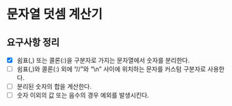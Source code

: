 # 문자열 덧셈 계산기

## 요구사항 정리

- [x] 쉼표(,) 또는 콜론(:)을 구분자로 가지는 문자열에서 숫자를 분리한다.
- [ ] 쉼표(,)와 콜론(:) 외에 “//”와 “\n” 사이에 위치하는 문자를 커스텀 구분자로 사용한다.
- [ ] 분리된 숫자의 합을 계산한다.
- [ ] 숫자 이외의 값 또는 음수의 경우 예외를 발생시킨다.